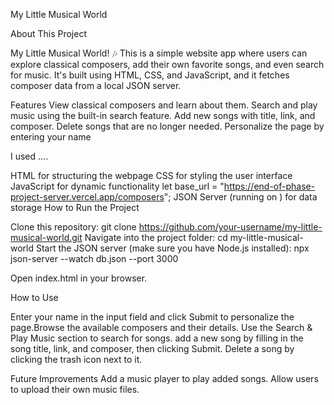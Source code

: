 My Little Musical World

About This Project

My Little Musical World! 🎶 
This is a simple website app where users can explore classical composers, add their own favorite songs, and even search for music. 
It's built using HTML, CSS, and JavaScript, and it fetches composer data from a local JSON server.

Features
 View classical composers and learn about them.
 Search and play music using the built-in search feature.
Add new songs with title, link, and composer.
 Delete songs that are no longer needed.
 Personalize the page by entering your name

I used ....

HTML for structuring the webpage
CSS for styling the user interface
JavaScript for dynamic functionality
let base_url = "https://end-of-phase-project-server.vercel.app/composers";
JSON Server (running on ) for data storage
How to Run the Project

Clone this repository:
git clone https://github.com/your-username/my-little-musical-world.git
Navigate into the project folder:
cd my-little-musical-world
Start the JSON server (make sure you have Node.js installed):
npx json-server --watch db.json --port 3000

Open index.html in your browser.

How to Use

Enter your name in the input field and click Submit to personalize the page.Browse the available composers and their details.
Use the Search & Play Music section to search for songs.
add a new song by filling in the song title, link, and composer, then clicking Submit.
Delete a song by clicking the trash icon next to it.

Future Improvements
Add a music player to play added songs.
Allow users to upload their own music files.


